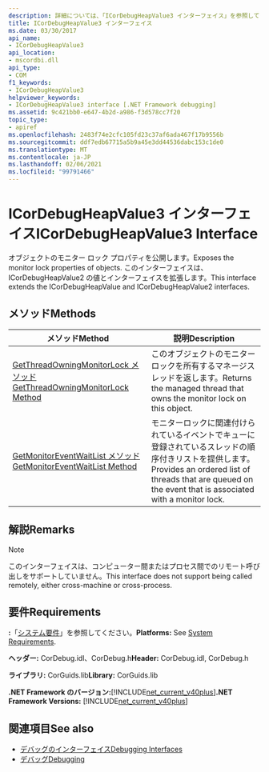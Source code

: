 ```yaml
---
description: 詳細については、「ICorDebugHeapValue3 インターフェイス」を参照してください。
title: ICorDebugHeapValue3 インターフェイス
ms.date: 03/30/2017
api_name:
- ICorDebugHeapValue3
api_location:
- mscordbi.dll
api_type:
- COM
f1_keywords:
- ICorDebugHeapValue3
helpviewer_keywords:
- ICorDebugHeapValue3 interface [.NET Framework debugging]
ms.assetid: 9c421bb0-e647-4b2d-a986-f3d578cc7f20
topic_type:
- apiref
ms.openlocfilehash: 2483f74e2cfc105fd23c37af6ada467f17b9556b
ms.sourcegitcommit: ddf7edb67715a5b9a45e3dd44536dabc153c1de0
ms.translationtype: MT
ms.contentlocale: ja-JP
ms.lasthandoff: 02/06/2021
ms.locfileid: "99791466"
---
```

# <a name="icordebugheapvalue3-interface"></a><span data-ttu-id="27768-103">ICorDebugHeapValue3 インターフェイス</span><span class="sxs-lookup"><span data-stu-id="27768-103">ICorDebugHeapValue3 Interface</span></span>

<span data-ttu-id="27768-104">オブジェクトのモニター ロック プロパティを公開します。</span><span class="sxs-lookup"><span data-stu-id="27768-104">Exposes the monitor lock properties of objects.</span></span> <span data-ttu-id="27768-105">このインターフェイスは、ICorDebugHeapValue2 の値とインターフェイスを拡張します。</span><span class="sxs-lookup"><span data-stu-id="27768-105">This interface extends the ICorDebugHeapValue and ICorDebugHeapValue2 interfaces.</span></span>  
  
## <a name="methods"></a><span data-ttu-id="27768-106">メソッド</span><span class="sxs-lookup"><span data-stu-id="27768-106">Methods</span></span>  
  
|<span data-ttu-id="27768-107">メソッド</span><span class="sxs-lookup"><span data-stu-id="27768-107">Method</span></span>|<span data-ttu-id="27768-108">説明</span><span class="sxs-lookup"><span data-stu-id="27768-108">Description</span></span>|  
|------------|-----------------|  
|[<span data-ttu-id="27768-109">GetThreadOwningMonitorLock メソッド</span><span class="sxs-lookup"><span data-stu-id="27768-109">GetThreadOwningMonitorLock Method</span></span>](icordebugheapvalue3-getthreadowningmonitorlock-method.md)|<span data-ttu-id="27768-110">このオブジェクトのモニターロックを所有するマネージスレッドを返します。</span><span class="sxs-lookup"><span data-stu-id="27768-110">Returns the managed thread that owns the monitor lock on this object.</span></span>|  
|[<span data-ttu-id="27768-111">GetMonitorEventWaitList メソッド</span><span class="sxs-lookup"><span data-stu-id="27768-111">GetMonitorEventWaitList Method</span></span>](icordebugheapvalue3-getmonitoreventwaitlist-method.md)|<span data-ttu-id="27768-112">モニターロックに関連付けられているイベントでキューに登録されているスレッドの順序付きリストを提供します。</span><span class="sxs-lookup"><span data-stu-id="27768-112">Provides an ordered list of threads that are queued on the event that is associated with a monitor lock.</span></span>|  
  
## <a name="remarks"></a><span data-ttu-id="27768-113">解説</span><span class="sxs-lookup"><span data-stu-id="27768-113">Remarks</span></span>  
  
> [!NOTE]
> <span data-ttu-id="27768-114">このインターフェイスは、コンピューター間またはプロセス間でのリモート呼び出しをサポートしていません。</span><span class="sxs-lookup"><span data-stu-id="27768-114">This interface does not support being called remotely, either cross-machine or cross-process.</span></span>  
  
## <a name="requirements"></a><span data-ttu-id="27768-115">要件</span><span class="sxs-lookup"><span data-stu-id="27768-115">Requirements</span></span>  

 <span data-ttu-id="27768-116">**:**「[システム要件](../../get-started/system-requirements.md)」を参照してください。</span><span class="sxs-lookup"><span data-stu-id="27768-116">**Platforms:** See [System Requirements](../../get-started/system-requirements.md).</span></span>  
  
 <span data-ttu-id="27768-117">**ヘッダー:** CorDebug.idl、CorDebug.h</span><span class="sxs-lookup"><span data-stu-id="27768-117">**Header:** CorDebug.idl, CorDebug.h</span></span>  
  
 <span data-ttu-id="27768-118">**ライブラリ:** CorGuids.lib</span><span class="sxs-lookup"><span data-stu-id="27768-118">**Library:** CorGuids.lib</span></span>  
  
 <span data-ttu-id="27768-119">**.NET Framework のバージョン:**[!INCLUDE[net_current_v40plus](../../../../includes/net-current-v40plus-md.md)]</span><span class="sxs-lookup"><span data-stu-id="27768-119">**.NET Framework Versions:** [!INCLUDE[net_current_v40plus](../../../../includes/net-current-v40plus-md.md)]</span></span>  
  
## <a name="see-also"></a><span data-ttu-id="27768-120">関連項目</span><span class="sxs-lookup"><span data-stu-id="27768-120">See also</span></span>

- [<span data-ttu-id="27768-121">デバッグのインターフェイス</span><span class="sxs-lookup"><span data-stu-id="27768-121">Debugging Interfaces</span></span>](debugging-interfaces.md)
- [<span data-ttu-id="27768-122">デバッグ</span><span class="sxs-lookup"><span data-stu-id="27768-122">Debugging</span></span>](index.md)
